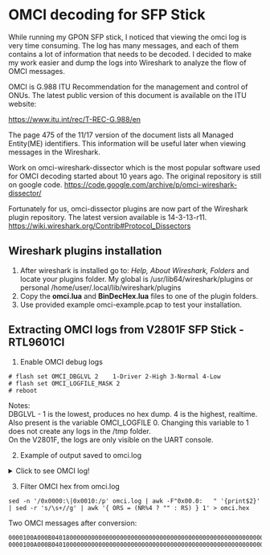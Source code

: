 # OMCI decoding for SFP Stick

While running my GPON SFP stick, I noticed that viewing the omci log is very time consuming. The log has many messages, and each of them contains a lot of information that needs to be decoded. I decided to make my work easier and dump the logs into Wireshark to analyze the flow of OMCI messages.

OMCI is G.988 ITU Recommendation for the management and control of ONUs. The latest public version of this document is available on the ITU website:

https://www.itu.int/rec/T-REC-G.988/en

The page 475 of the 11/17 version of the document lists all Managed Entity(ME) identifiers. This information will be useful later when viewing messages in the Wireshark.

Work on omci-wireshark-dissector which is the most popular software used for OMCI decoding started about 10 years ago. The original repository is still on google code.
https://code.google.com/archive/p/omci-wireshark-dissector/

Fortunately for us, omci-dissector plugins are now part of the Wireshark plugin repository. The latest version available is 14-3-13-r11.
https://wiki.wireshark.org/Contrib#Protocol_Dissectors


## Wireshark plugins installation

1. After wireshark is installed go to: *Help, About Wireshark, Folders* and locate your plugins folder. My global is /usr/lib64/wireshark/plugins
or personal \/home/user/.local/lib/wireshark/plugins
2. Copy the **omci.lua** and **BinDecHex.lua** files to one of the plugin folders.
3. Use provided example omci-example.pcap to test your installation.

## Extracting OMCI logs from V2801F SFP Stick - RTL9601CI
1. Enable OMCI debug logs
```
# flash set OMCI_DBGLVL 2    1-Driver 2-High 3-Normal 4-Low
# flash set OMCI_LOGFILE_MASK 2
# reboot
```
Notes:   
DBGLVL - 1 is the lowest, produces no hex dump. 4 is the highest, realtime.   
Also present is the variable OMCI_LOGFILE 0. Changing this variable to 1 does not create any logs in the /tmp folder.   
On the V2801F, the logs are only visible on the UART console.

2. Example of output saved to omci.log

<details>
  <summary>Click to see OMCI log!</summary>
its 5 =omci_send_to_nic() Fail=
===
Transaction ID <0x0000> : Prio <0>, tcId <0>
Message Type <0x10> : DB <0x00>, AR <0x00>, AK <0x00>, MT <16> <Alarm>
Device ID <0x0A>
Message ID <0x000B0401>  : Class <11>, Instance <1025>

0x0000:   00 00 10 0A 00 0B 04 01   
0x0000:   80 00 00 00 00 00 00 00   00 00 00 00 00 00 00 00   
0x0010:   00 00 00 00 00 00 00 00   00 00 00 00 00 00 00 01   
0x0000:   00 00 00 28 65 1A D0 4F   

=====================recv==============================================
Transaction ID <0x0000> : Prio <0>, tcId <0>
Message Type <0x10> : DB <0x00>, AR <0x00>, AK <0x00>, MT <16> <Alarm>
Device ID <0x0A>
Message ID <0x000B0401>  : Class <11>, Instance <1025>

0x0000:   00 00 10 0A 00 0B 04 01   
0x0000:   00 00 00 00 00 00 00 00   00 00 00 00 00 00 00 00   
0x0010:   00 00 00 00 00 00 00 00   00 00 00 00 00 00 00 02   
0x0000:   00 00 00 28 17 26 76 71   

RTK.0> command:
</details>
  
3. Filter OMCI hex from omci.log
  ```
  sed -n '/0x0000:\|0x0010:/p' omci.log | awk -F"0x00.0:   " '{print$2}' | sed -r 's/\s+//g' | awk '{ ORS = (NR%4 ? "" : RS) } 1' > omci.hex
  ```
  Two OMCI messages after conversion:
  ```
  0000100A000B0401800000000000000000000000000000000000000000000000000000000000000100000028651AD04F
  0000100A000B040100000000000000000000000000000000000000000000000000000000000000020000002817267671
  ```
